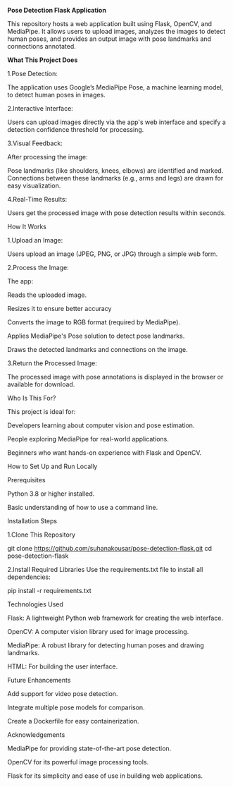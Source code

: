 **Pose Detection Flask Application**

This repository hosts a web application built using Flask, OpenCV, and MediaPipe. It allows users to upload images, analyzes the images to detect human poses, and provides an output image with pose landmarks and connections annotated.

**What This Project Does**

1.Pose Detection:

The application uses Google’s MediaPipe Pose, a machine learning model, to detect human poses in images.

2.Interactive Interface:

Users can upload images directly via the app's web interface and specify a detection confidence threshold for processing.

3.Visual Feedback:

After processing the image:

Pose landmarks (like shoulders, knees, elbows) are identified and marked.
Connections between these landmarks (e.g., arms and legs) are drawn for easy visualization.

4.Real-Time Results:

Users get the processed image with pose detection results within seconds.

How It Works

1.Upload an Image:

Users upload an image (JPEG, PNG, or JPG) through a simple web form.

2.Process the Image:

The app:

Reads the uploaded image.

Resizes it to ensure better accuracy

Converts the image to RGB format (required by MediaPipe).

Applies MediaPipe's Pose solution to detect pose landmarks.

Draws the detected landmarks and connections on the image.

3.Return the Processed Image:

The processed image with pose annotations is displayed in the browser or available for download.

Who Is This For?

This project is ideal for:

Developers learning about computer vision and pose estimation.

People exploring MediaPipe for real-world applications.

Beginners who want hands-on experience with Flask and OpenCV.

How to Set Up and Run Locally

Prerequisites

Python 3.8 or higher installed.

Basic understanding of how to use a command line.

Installation Steps

1.Clone This Repository

git clone https://github.com/suhanakousar/pose-detection-flask.git
cd pose-detection-flask

2.Install Required Libraries Use the requirements.txt file to install all dependencies:

pip install -r requirements.txt

Technologies Used

Flask: A lightweight Python web framework for creating the web interface.

OpenCV: A computer vision library used for image processing.

MediaPipe: A robust library for detecting human poses and drawing landmarks.

HTML: For building the user interface.


Future Enhancements

Add support for video pose detection.

Integrate multiple pose models for comparison.

Create a Dockerfile for easy containerization.

Acknowledgements

MediaPipe for providing state-of-the-art pose detection.

OpenCV for its powerful image processing tools.

Flask for its simplicity and ease of use in building web applications.

